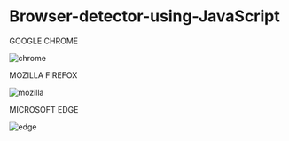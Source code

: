# Browser-detector-using-JavaScript

GOOGLE CHROME

![chrome](https://user-images.githubusercontent.com/80125796/147582150-d6d5e02a-8509-4c13-94ce-278450c3ac7d.PNG)

MOZILLA FIREFOX

![mozilla](https://user-images.githubusercontent.com/80125796/147582181-496eac41-997a-48b5-afcc-ee4dd85387de.PNG)

MICROSOFT EDGE

![edge](https://user-images.githubusercontent.com/80125796/147582198-03520da6-12d5-4577-a0d9-b3f8d76dbc77.PNG)



